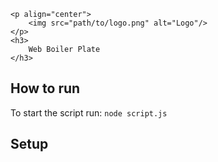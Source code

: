 ```
<p align="center">
    <img src="path/to/logo.png" alt="Logo"/>
</p>
<h3>
    Web Boiler Plate
</h3>
```
How to run
---
 
 To start the script run: 
 `node script.js`
 
Setup
---
